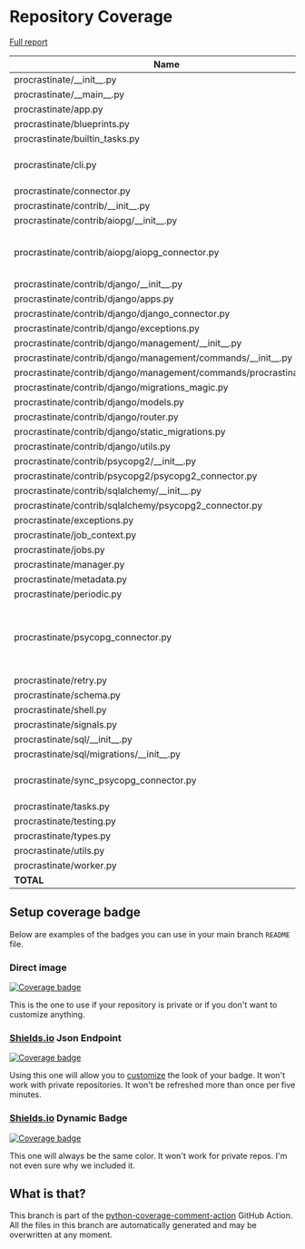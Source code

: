 # Repository Coverage

[Full report](https://htmlpreview.github.io/?https://github.com/procrastinate-org/procrastinate/blob/python-coverage-comment-action-data/htmlcov/index.html)

| Name                                                              |    Stmts |     Miss |   Branch |   BrPart |   Cover |   Missing |
|------------------------------------------------------------------ | -------: | -------: | -------: | -------: | ------: | --------: |
| procrastinate/\_\_init\_\_.py                                     |       19 |        0 |        0 |        0 |    100% |           |
| procrastinate/\_\_main\_\_.py                                     |        6 |        0 |        2 |        0 |    100% |           |
| procrastinate/app.py                                              |       82 |        1 |       10 |        0 |     99% |       261 |
| procrastinate/blueprints.py                                       |       55 |        0 |       16 |        0 |    100% |           |
| procrastinate/builtin\_tasks.py                                   |        7 |        0 |        2 |        0 |    100% |           |
| procrastinate/cli.py                                              |      214 |        3 |       46 |        2 |     98% |48, 135, 139 |
| procrastinate/connector.py                                        |       42 |        0 |        0 |        0 |    100% |           |
| procrastinate/contrib/\_\_init\_\_.py                             |        0 |        0 |        0 |        0 |    100% |           |
| procrastinate/contrib/aiopg/\_\_init\_\_.py                       |        3 |        0 |        0 |        0 |    100% |           |
| procrastinate/contrib/aiopg/aiopg\_connector.py                   |      151 |        2 |       92 |        2 |     98% |207-208, 306->305 |
| procrastinate/contrib/django/\_\_init\_\_.py                      |        8 |        0 |        0 |        0 |    100% |           |
| procrastinate/contrib/django/apps.py                              |       32 |        1 |        8 |        0 |     98% |        25 |
| procrastinate/contrib/django/django\_connector.py                 |       65 |        2 |       22 |        0 |     98% |     21-22 |
| procrastinate/contrib/django/exceptions.py                        |        4 |        0 |        0 |        0 |    100% |           |
| procrastinate/contrib/django/management/\_\_init\_\_.py           |        0 |        0 |        0 |        0 |    100% |           |
| procrastinate/contrib/django/management/commands/\_\_init\_\_.py  |        0 |        0 |        0 |        0 |    100% |           |
| procrastinate/contrib/django/management/commands/procrastinate.py |       15 |        4 |        6 |        0 |     62% |     24-27 |
| procrastinate/contrib/django/migrations\_magic.py                 |       77 |        0 |       31 |        0 |    100% |           |
| procrastinate/contrib/django/models.py                            |       51 |        0 |        6 |        0 |    100% |           |
| procrastinate/contrib/django/router.py                            |        6 |        2 |        2 |        0 |     50% |     12-13 |
| procrastinate/contrib/django/static\_migrations.py                |       10 |        0 |        0 |        0 |    100% |           |
| procrastinate/contrib/django/utils.py                             |       15 |        0 |        0 |        0 |    100% |           |
| procrastinate/contrib/psycopg2/\_\_init\_\_.py                    |        3 |        0 |        0 |        0 |    100% |           |
| procrastinate/contrib/psycopg2/psycopg2\_connector.py             |      105 |        1 |       64 |        1 |     99% |        28 |
| procrastinate/contrib/sqlalchemy/\_\_init\_\_.py                  |        3 |        0 |        0 |        0 |    100% |           |
| procrastinate/contrib/sqlalchemy/psycopg2\_connector.py           |       82 |        1 |       50 |        0 |     99% |       117 |
| procrastinate/exceptions.py                                       |       35 |        0 |        2 |        0 |    100% |           |
| procrastinate/job\_context.py                                     |       53 |        0 |       20 |        0 |    100% |           |
| procrastinate/jobs.py                                             |       73 |        0 |       12 |        0 |    100% |           |
| procrastinate/manager.py                                          |       98 |        0 |       30 |        0 |    100% |           |
| procrastinate/metadata.py                                         |        6 |        0 |        0 |        0 |    100% |           |
| procrastinate/periodic.py                                         |       96 |        0 |       24 |        0 |    100% |           |
| procrastinate/psycopg\_connector.py                               |      114 |        5 |       66 |        4 |     95% |152-154, 227, 253->252, 286 |
| procrastinate/retry.py                                            |       38 |        0 |       14 |        0 |    100% |           |
| procrastinate/schema.py                                           |       25 |        0 |        4 |        0 |    100% |           |
| procrastinate/shell.py                                            |       61 |        5 |       16 |        0 |     94% |     43-47 |
| procrastinate/signals.py                                          |       44 |        0 |       10 |        0 |    100% |           |
| procrastinate/sql/\_\_init\_\_.py                                 |       21 |        0 |        0 |        0 |    100% |           |
| procrastinate/sql/migrations/\_\_init\_\_.py                      |        0 |        0 |        0 |        0 |    100% |           |
| procrastinate/sync\_psycopg\_connector.py                         |       87 |        3 |       48 |        3 |     96% |33, 151, 176 |
| procrastinate/tasks.py                                            |       47 |        0 |       12 |        0 |    100% |           |
| procrastinate/testing.py                                          |      142 |        1 |       63 |        1 |     99% |       148 |
| procrastinate/types.py                                            |        4 |        0 |        0 |        0 |    100% |           |
| procrastinate/utils.py                                            |      180 |        0 |       50 |        0 |    100% |           |
| procrastinate/worker.py                                           |      171 |        0 |       44 |        0 |    100% |           |
|                                                         **TOTAL** | **2350** |   **31** |  **772** |   **13** | **98%** |           |


## Setup coverage badge

Below are examples of the badges you can use in your main branch `README` file.

### Direct image

[![Coverage badge](https://raw.githubusercontent.com/procrastinate-org/procrastinate/python-coverage-comment-action-data/badge.svg)](https://htmlpreview.github.io/?https://github.com/procrastinate-org/procrastinate/blob/python-coverage-comment-action-data/htmlcov/index.html)

This is the one to use if your repository is private or if you don't want to customize anything.

### [Shields.io](https://shields.io) Json Endpoint

[![Coverage badge](https://img.shields.io/endpoint?url=https://raw.githubusercontent.com/procrastinate-org/procrastinate/python-coverage-comment-action-data/endpoint.json)](https://htmlpreview.github.io/?https://github.com/procrastinate-org/procrastinate/blob/python-coverage-comment-action-data/htmlcov/index.html)

Using this one will allow you to [customize](https://shields.io/endpoint) the look of your badge.
It won't work with private repositories. It won't be refreshed more than once per five minutes.

### [Shields.io](https://shields.io) Dynamic Badge

[![Coverage badge](https://img.shields.io/badge/dynamic/json?color=brightgreen&label=coverage&query=%24.message&url=https%3A%2F%2Fraw.githubusercontent.com%2Fprocrastinate-org%2Fprocrastinate%2Fpython-coverage-comment-action-data%2Fendpoint.json)](https://htmlpreview.github.io/?https://github.com/procrastinate-org/procrastinate/blob/python-coverage-comment-action-data/htmlcov/index.html)

This one will always be the same color. It won't work for private repos. I'm not even sure why we included it.

## What is that?

This branch is part of the
[python-coverage-comment-action](https://github.com/marketplace/actions/python-coverage-comment)
GitHub Action. All the files in this branch are automatically generated and may be
overwritten at any moment.
